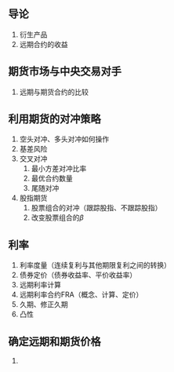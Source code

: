 ## 导论
1. 衍生产品
2. 远期合约的收益

## 期货市场与中央交易对手
1. 远期与期货合约的比较

## 利用期货的对冲策略
1. 空头对冲、多头对冲如何操作
2. 基差风险
3. 交叉对冲
	1. 最小方差对冲比率
	2. 最优合约数量
	3. 尾随对冲
4. 股指期货
	1. 股票组合的对冲（跟踪股指、不跟踪股指）
	2. 改变股票组合的$\beta$

## 利率
1. 利率度量（连续复利与其他期限复利之间的转换）
2. 债券定价（债券收益率、平价收益率）
3. 远期利率计算
4. 远期利率合约FRA（概念、计算、定价）
5. 久期、修正久期
6. 凸性

## 确定远期和期货价格
1. 





